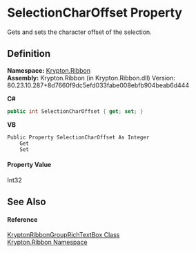 # SelectionCharOffset Property


Gets and sets the character offset of the selection.



## Definition
**Namespace:** <a href="1e9bc734-cff9-e9b8-f013-94cdac669794.md">Krypton.Ribbon</a>  
**Assembly:** Krypton.Ribbon (in Krypton.Ribbon.dll) Version: 80.23.10.287+8d7660f9dc5efd033fabe008ebfb904beab6d444

**C#**
``` C#
public int SelectionCharOffset { get; set; }
```
**VB**
``` VB
Public Property SelectionCharOffset As Integer
	Get
	Set
```



#### Property Value
Int32

## See Also


#### Reference
<a href="405a46a1-72b8-c818-b203-0b62cf064e57.md">KryptonRibbonGroupRichTextBox Class</a>  
<a href="1e9bc734-cff9-e9b8-f013-94cdac669794.md">Krypton.Ribbon Namespace</a>  
